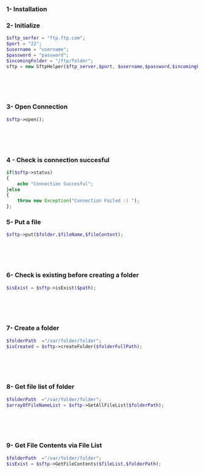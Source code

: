 ### 1- Installation


### 2- Initialize

````php
$sftp_serfer = "ftp.ftp.com";
$port = "22";
$username = "username";
$password = "password";
$incomingFolder = "/ftp/folder";
sftp = new SftpHelper($ftp_server,$port, $username,$password,$incomingFolder);

````
<br>
<br>
<br>

### 3- Open Connection
````php
$sftp->open();
````
<br>
<br>
<br>

### 4 - Check is connection succesful

````php
if($sftp->status)
{
    echo "Connection Succesful";
}else
{
    throw new Exception("Connection Failed :( ");
};
````

### 5- Put a file

````php
$sftp->put($folder,$fileName,$fileContent);

````
<br>
<br>
<br>



### 6- Check is existing before creating  a folder

````php
$isExist = $sftp->isExist($path);
````

<br>
<br>
<br>

### 7- Create a folder

````php
$folderPath  ="/var/folder/folder";
$isCreated = $sftp->createFolder($folderFullPath);
````
<br>
<br>
<br>

### 8- Get file list of folder

````php
$folderPath  ="/var/folder/folder";
$arrayOfFileNameList = $sftp->GetAllFileList($folderPath);
````
<br>
<br>
<br>

### 9- Get File Contents via File List

````php
$folderPath  ="/var/folder/folder";
$isExist = $sftp->GetFileContents($fileList,$folderPath);
````

